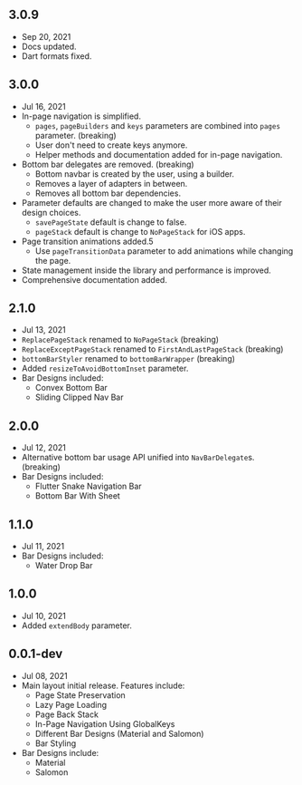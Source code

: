 ## 3.0.9
 - Sep 20, 2021
 - Docs updated.
 - Dart formats fixed.

## 3.0.0
 - Jul 16, 2021
 - In-page navigation is simplified.
   - `pages`, `pageBuilders` and `keys` parameters are combined into `pages` parameter. (breaking)
   - User don't need to create keys anymore.
   - Helper methods and documentation added for in-page navigation.
 - Bottom bar delegates are removed. (breaking)
   - Bottom navbar is created by the user, using a builder.
   - Removes a layer of adapters in between.
   - Removes all bottom bar dependencies.
 - Parameter defaults are changed to make the user more aware of their design choices.
   - `savePageState` default is change to false.
   - `pageStack` default is change to `NoPageStack` for iOS apps.
 - Page transition animations added.5
   - Use `pageTransitionData` parameter to add animations while changing the page.
 - State management inside the library and performance is improved.
 - Comprehensive documentation added.

## 2.1.0
 - Jul 13, 2021
 - `ReplacePageStack` renamed to `NoPageStack` (breaking)
 - `ReplaceExceptPageStack` renamed to `FirstAndLastPageStack` (breaking)
 - `bottomBarStyler` renamed to `bottomBarWrapper` (breaking)
 - Added `resizeToAvoidBottomInset` parameter.
 - Bar Designs included:
   - Convex Bottom Bar
   - Sliding Clipped Nav Bar
 
## 2.0.0
 - Jul 12, 2021
 - Alternative bottom bar usage API unified into `NavBarDelegate`s. (breaking)
 - Bar Designs included:
   - Flutter Snake Navigation Bar
   - Bottom Bar With Sheet
 
## 1.1.0
 - Jul 11, 2021
 - Bar Designs included:
   - Water Drop Bar
 
## 1.0.0
 - Jul 10, 2021
 - Added `extendBody` parameter.

## 0.0.1-dev
 - Jul 08, 2021
 - Main layout initial release. Features include:
   - Page State Preservation
   - Lazy Page Loading
   - Page Back Stack
   - In-Page Navigation Using GlobalKeys
   - Different Bar Designs (Material and Salomon)
   - Bar Styling
 - Bar Designs include:
   - Material
   - Salomon